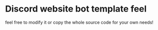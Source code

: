 # Discord website bot template feel 
feel free to modify it or copy the whole
source code for your own needs!
